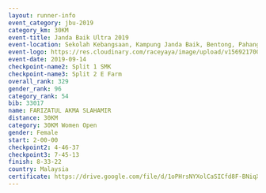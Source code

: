 ```yaml
---
layout: runner-info 
event_category: jbu-2019 
category_km: 30KM 
event-title: Janda Baik Ultra 2019 
event-location: Sekolah Kebangsaan, Kampung Janda Baik, Bentong, Pahang, Malaysia 
event-logo: https://res.cloudinary.com/raceyaya/image/upload/v1569217009/logo/janda-baik_vch1pc.jpg 
event-date: 2019-09-14 
checkpoint-name2: Split 1 SMK 
checkpoint-name3: Split 2 E Farm 
overall_rank: 329
gender_rank: 96
category_rank: 54
bib: 33017
name: FARIZATUL AKMA SLAHAMIR
distance: 30KM
category: 30KM Women Open
gender: Female
start: 2-00-00
checkpoint2: 4-46-37
checkpoint3: 7-45-13
finish: 8-33-22
country: Malaysia
certificate: https://drive.google.com/file/d/1oPHrsNYXolCaSICfd8F-BNiqX_OYScot/view?usp=sharing
---
```

